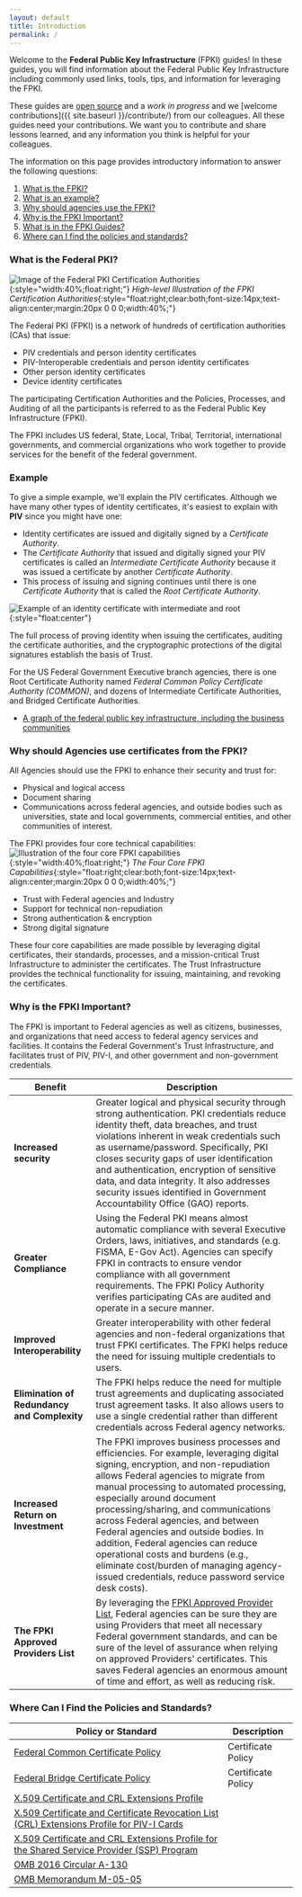 ```yaml
---
layout: default
title: Introduction
permalink: /
---
```


Welcome to the **Federal Public Key Infrastructure** (FPKI) guides!  In these guides, you will find information about the Federal Public Key Infrastructure including commonly used links, tools, tips, and information for leveraging the FPKI.  

These guides are [open source](https://github.com/gsa/fpki-guides) and a _work in progress_ and we [welcome contributions]({{ site.baseurl }}/contribute/) from our colleagues.  All these guides need your contributions. 
We want you to contribute and share lessons learned, and any information you think is helpful for your colleagues.

The information on this page provides introductory information to answer the following questions:

1. [What is the FPKI?](#what-is-the-fpki)
2. [What is an example?](#example)
2. [Why should agencies use the FPKI?](#why-should-agencies-use-the-fpki)
3. [Why is the FPKI Important?](#why-is-the-fpki-important) 
4. [What is in the FPKI Guides?](#what-is-in-the-fpki-guides)
5. [Where can I find the policies and standards?](#where-can-i-find-the-policies-and-standards)

### What is the Federal PKI?
![Image of the Federal PKI Certification Authorities](img/Intro-image3.png){:style="width:40%;float:right;"}
*High-level Illustration of the FPKI Certification Authorities*{:style="float:right;clear:both;font-size:14px;text-align:center;margin:20px 0 0 0;width:40%;"}

The Federal PKI (FPKI) is a network of hundreds of certification authorities (CAs) that issue:

- PIV credentials and person identity certificates
- PIV-Interoperable credentials and person identity certificates
- Other person identity certificates
- Device identity certificates

The participating Certification Authorities and the Policies, Processes, and Auditing of all the participants is referred to as the Federal Public Key Infrastructure (FPKI).

The FPKI includes US federal, State, Local, Tribal, Territorial, international governments, and commercial organizations who work together to provide services for the benefit of the federal government.

### Example
To give a simple example, we'll explain the PIV certificates.  Although we have many other types of identity certificates, it's easiest to explain with **PIV** since you might have one: 

* Identity certificates are issued and digitally signed by a _Certificate Authority_.  
* The _Certificate Authority_ that issued and digitally signed your PIV certificates is called an _Intermediate Certificate Authority_ because it was issued a certificate by another _Certificate Authority_.  
* This process of issuing and signing continues until there is one  _Certificate Authority_ that is called the _Root Certificate Authority_.

![Example of an identity certificate with intermediate and root](img/pivcertificatechain_small.png){:style="float:center"}

The full process of proving identity when issuing the certificates, auditing the certificate authorities, and the cryptographic protections of the digital signatures establish the basis of Trust. 

For the US Federal Government Executive branch agencies, there is one Root Certificate Authority named _Federal Common Policy Certificate Authority (COMMON)_, and dozens of Intermediate Certificate Authorities, and Bridged Certificate Authorities.  

*  [A graph of the federal public key infrastructure, including the business communities](https://fpki-graph.fpki-lab.gov/)


### Why should Agencies use certificates from the FPKI? 

All Agencies should use the FPKI to enhance their security and trust for: 

* Physical and logical access
* Document sharing
* Communications across federal agencies, and outside bodies such as universities, state and local governments, commercial entities, and other communities of interest.

The FPKI provides four core technical capabilities:
![Illustration of the four core FPKI capabilities](img/fpki-core.png){:style="width:40%;float:right;"}
*The Four Core FPKI Capabilities*{:style="float:right;clear:both;font-size:14px;text-align:center;margin:20px 0 0 0;width:40%;"}

* Trust with Federal agencies and Industry
* Support for technical non-repudiation
* Strong authentication & encryption
* Strong digital signature

These four core capabilities are made possible by leveraging digital certificates, their standards, processes, and a mission-critical Trust Infrastructure to administer the certificates. The Trust Infrastructure provides the technical functionality for issuing, maintaining, and revoking the certificates.

### Why is the FPKI Important?

The FPKI is important to Federal agencies as well as citizens, businesses, and organizations that need access to federal agency services and facilities.  It contains the Federal Government's Trust Infrastructure, and facilitates trust of PIV, PIV-I, and other government and non-government credentials. 

|**Benefit**|**Description**|
|-----------|---------------|
|**Increased security**|Greater logical and physical security through strong authentication. PKI credentials reduce identity theft, data breaches, and trust violations inherent in weak credentials such as username/password. Specifically, PKI closes security gaps of user identification and authentication, encryption of sensitive data, and data integrity. It also addresses security issues identified in Government Accountability Office (GAO) reports.|
|**Greater Compliance**|Using the Federal PKI means almost automatic compliance with several Executive Orders, laws, initiatives, and standards (e.g. FISMA, E-Gov Act). Agencies can specify FPKI in contracts to ensure vendor compliance with all government requirements. The FPKI Policy Authority verifies participating CAs are audited and operate in a secure manner.|
|**Improved Interoperability**|Greater interoperability with other federal agencies and non-federal organizations that trust FPKI certificates. The FPKI helps reduce the need for issuing multiple credentials to users.|
|**Elimination of Redundancy and Complexity**|The FPKI helps reduce the need for multiple trust agreements and duplicating associated trust agreement tasks. It also allows users to use a single credential rather than different credentials across Federal agency networks.|
|**Increased Return on Investment**|The FPKI improves business processes and efficiencies.  For example, leveraging digital signing, encryption, and non-repudiation allows Federal agencies to migrate from manual processing to automated processing, especially around document processing/sharing, and communications across Federal agencies, and between Federal agencies and outside bodies.  In addition, Federal agencies can reduce operational costs and burdens (e.g., eliminate cost/burden of managing agency-issued credentials, reduce password service desk costs). 
|**The FPKI Approved Providers List**|By leveraging the [FPKI Approved Provider List](https://www.idmanagement.gov/IDM/s/article_content_old?tag=a0Gt0000000XRrC), Federal agencies can be sure they are using Providers that meet all necessary Federal government standards, and can be sure of the level of assurance when relying on approved Providers' certificates.  This saves Federal agencies an enormous amount of time and effort, as well as reducing risk.|


### Where Can I Find the Policies and Standards?

|**Policy or Standard**|**Description**|
|-----------|---------------|
|[Federal Common Certificate Policy](https://www.idmanagement.gov/IDM/s/article_content_old?tag=a0Gt0000000SfwS)| Certificate Policy |
|[Federal Bridge Certificate Policy](https://www.idmanagement.gov/IDM/s/article_content_old?tag=a0Gt0000000SfwS)| Certificate Policy |
|[X.509 Certificate and CRL Extensions Profile](https://www.idmanagement.gov/IDM/s/document_detail?Id=kA0t00000008Od8CAE)| |
|[X.509 Certificate and Certificate Revocation List (CRL) Extensions Profile for PIV-I Cards](https://www.idmanagement.gov/IDM/s/document_detail?Id=kA0t00000008ObiCAE)||
|[X.509 Certificate and CRL Extensions Profile for the Shared Service Provider (SSP) Program](https://www.idmanagement.gov/IDM/s/document_detail?Id=kA0t0000000GmdcCAC)|| 
|[OMB 2016 Circular A-130](https://www.whitehouse.gov/sites/default/files/omb/assets/OMB/circulars/a130/a130revised.pdf)||
|[OMB Memorandum M-05-05](https://www.whitehouse.gov/sites/default/files/omb/assets/omb/memoranda/fy2005/m05-05.pdf)||



